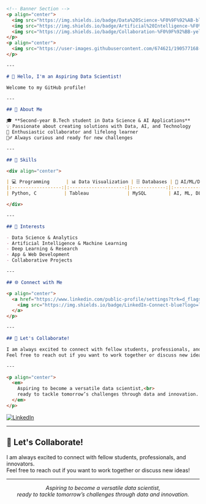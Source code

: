 ````markdown name=README.md
<!-- Banner Section -->
<p align="center">
  <img src="https://img.shields.io/badge/Data%20Science-%F0%9F%92%AB-blue?style=for-the-badge">
  <img src="https://img.shields.io/badge/Artificial%20Intelligence-%F0%9F%A7%A0-green?style=for-the-badge">
  <img src="https://img.shields.io/badge/Collaboration-%F0%9F%92%BB-yellow?style=for-the-badge">
</p>
<p align="center">
  <img src="https://user-images.githubusercontent.com/674621/190577168-5d5a1a2f-6b53-4b8f-8179-2413b7b5c2b0.gif" width="60%" alt="Data Science Visual">
</p>

---

# 👋 Hello, I'm an Aspiring Data Scientist!

Welcome to my GitHub profile!

---

## 🌟 About Me

🎓 **Second-year B.Tech student in Data Science & AI Applications**  
💡 Passionate about creating solutions with Data, AI, and Technology  
🤝 Enthusiastic collaborator and lifelong learner  
🕵️‍♂️ Always curious and ready for new challenges

---

## 🚀 Skills

<div align="center">

| 💻 Programming      | 📊 Data Visualization | 🗄️ Databases | 🤖 AI/ML/DL      | 🌐 App & Web Dev         |
|:------------------:|:--------------------:|:------------:|:----------------:|:-----------------------:|
| Python, C          | Tableau              | MySQL        | AI, ML, DL       | App Building, Web Dev   |

</div>

---

## 🔭 Interests

- Data Science & Analytics  
- Artificial Intelligence & Machine Learning  
- Deep Learning & Research  
- App & Web Development  
- Collaborative Projects

---

## 🌐 Connect with Me

<p align="center">
  <a href="https://www.linkedin.com/public-profile/settings?trk=d_flagship3_profile_self_view_public_profile">
    <img src="https://img.shields.io/badge/LinkedIn-Connect-blue?logo=linkedin&style=for-the-badge" alt="LinkedIn">
  </a>
</p>

---

## 🤝 Let's Collaborate!

I am always excited to connect with fellow students, professionals, and innovators.  
Feel free to reach out if you want to work together or discuss new ideas!

---

<p align="center">
  <em>
    Aspiring to become a versatile data scientist,<br>
    ready to tackle tomorrow’s challenges through data and innovation.
  </em>
</p>

````


[![LinkedIn](https://img.shields.io/badge/LinkedIn-Connect-blue?logo=linkedin)](https://www.linkedin.com/public-profile/settings?trk=d_flagship3_profile_self_view_public_profile)

---

## 🤝 Let's Collaborate!

I am always excited to connect with fellow students, professionals, and innovators.  
Feel free to reach out if you want to work together or discuss new ideas!

---

<p align="center"><i>Aspiring to become a versatile data scientist,<br>
ready to tackle tomorrow’s challenges through data and innovation.</i></p>

````
